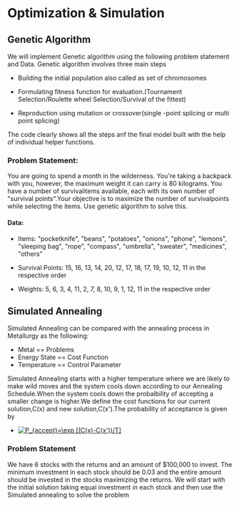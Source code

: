 # Optimization & Simulation

## Genetic Algorithm
We will implement Genetic algorithm using the following problem statement and Data. Genetic algorithm involves three main steps

- Building the initial population also called as set of chromosomes

- Formulating fitness function for evaluation.(Tournament Selection/Roulette wheel Selection/Survival of the fittest)

- Reproduction using mutation or crossover(single -point splicing or multi point splicing) 

The code clearly shows all the steps anf the final model built with the help of individual helper functions.

### Problem Statement: 

You are going to spend a month in the wilderness. You're taking a backpack with you, however, the maximum weight it can carry is 80 kilograms. You have a number of survivalitems available, each with its own number of "survival points".Your objective is to maximize the number of survivalpoints while selecting the items. Use genetic algorithm to solve this.
#### Data:
- Items: "pocketknife", "beans", "potatoes", "onions", "phone", "lemons", "sleeping bag",
 "rope", "compass", "umbrella", "sweater", "medicines", "others"

- Survival Points: 15, 16, 13, 14, 20, 12, 17, 18, 17, 19, 10, 12, 11 in the respective order

- Weights: 5, 6, 3, 4, 11, 2, 7, 8, 10, 9, 1, 12, 11 in the respective order

## Simulated Annealing
Simulated Annealing can be compared with the annealing process in Metallurgy as the following:

- Metal == Problems
- Energy State == Cost Function
- Temperature == Control Parameter

Simulated Annealing starts with a higher temperature where we are likely to make wild moves and the system cools down according to our Annealing Schedule.When the system cools down the probalbility of accepting a smaller change is higher.We define the cost functions for our current solution,C(x) and new solution,C(x').The probability of acceptance is given by

- <a href="https://www.codecogs.com/eqnedit.php?latex=P_{accept}=\exp&space;[(C(x)-C(x'))/T]" target="_blank"><img src="https://latex.codecogs.com/gif.latex?P_{accept}=\exp&space;[(C(x)-C(x'))/T]" title="P_{accept}=\exp [(C(x)-C(x'))/T]" /></a>

### Problem Statement
We have 6 stocks with the returns and an amount of $100,000 to invest. The minimum investment in each stock should be 0.03 and the entire amount should be invested in the stocks maximizing the returns. We will start with the initial solution taking equal investment in each stock and then use the Simulated annealing to solve the problem

